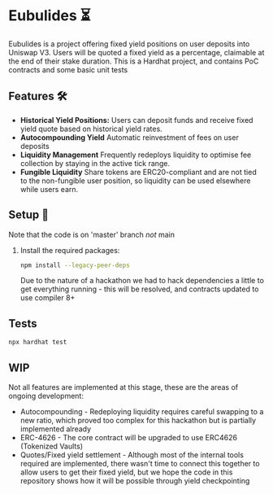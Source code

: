 # Eubulides ⏳

Eubulides is a project offering fixed yield positions on user deposits into Uniswap V3. Users will be quoted a fixed yield as a percentage, claimable at the end of their stake duration. This is a Hardhat project, and contains PoC contracts and some basic unit tests

## Features 🛠️

- **Historical Yield Positions:** Users can deposit funds and receive fixed yield quote based on historical yield rates.
- **Autocompounding Yield** Automatic reinvestment of fees on user deposits
- **Liquidity Management** Frequently redeploys liquidity to optimise fee collection by staying in the active tick range.
- **Fungible Liquidity** Share tokens are ERC20-compliant and are not tied to the non-fungible user position, so liquidity can be used elsewhere while users earn.

## Setup 🚀
Note that the code is on 'master' branch *not* main

1. Install the required packages:
   ```bash
   npm install --legacy-peer-deps
   ```
   Due to the nature of a hackathon we had to hack dependencies a little to get everything running - this will be resolved, and contracts updated to use compiler 8+

## Tests
```bash
npx hardhat test
```

## WIP ##
Not all features are implemented at this stage, these are the areas of ongoing development:
- Autocompounding - Redeploying liquidity requires careful swapping to a new ratio, which proved too complex for this hackathon but is partially implemented already
- ERC-4626 - The core contract will be upgraded to use ERC4626 (Tokenized Vaults)
- Quotes/Fixed yield settlement - Although most of the internal tools required are implemented, there wasn't time to connect this together to allow users to get their fixed yield, but we hope the code in this repository shows how it will be possible through yield checkpointing
